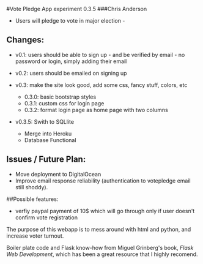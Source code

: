 #Vote Pledge App experiment 0.3.5
###Chris Anderson
- Users will pledge to vote in major election - 

## Changes:
- v0.1: users should be able to sign up - and be verified by email
        - no password or login, simply adding their email

- v0.2: users should be emailed on signing up
- v0.3: make the site look good, add some css, fancy stuff, colors, etc
    - 0.3.0: basic bootstrap styles
    - 0.3.1: custom css for login page
    - 0.3.2: format login page as home page with two columns
- v0.3.5: Swith to SQLlite
    - Merge into Heroku
    - Database Functional

## Issues / Future Plan:
- Move deployment to DigitalOcean
- Improve email response reliability (authentication to votepledge email still shoddy).

##Possible features: 
- verfiy paypal payment of 10$ which will go through only if user
    doesn't confirm vote registration


The purpose of this webapp is to mess around with html and python, and
increase voter turnout.

Boiler plate code and Flask know-how from Miguel Grinberg's book,
*Flask Web Development*, which has been a great resource that I 
highly recomend. 
